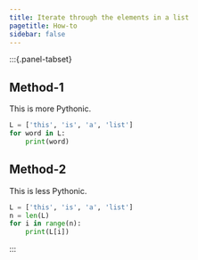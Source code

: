 ```yaml
---
title: Iterate through the elements in a list
pagetitle: How-to
sidebar: false
---
```


:::{.panel-tabset}

## Method-1

This is more Pythonic.

```python
L = ['this', 'is', 'a', 'list']
for word in L:
    print(word)
```

## Method-2

This is less Pythonic.

```python
L = ['this', 'is', 'a', 'list']
n = len(L)
for i in range(n):
    print(L[i])
```

:::